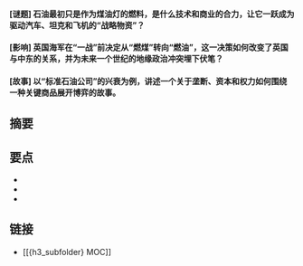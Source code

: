 #### [谜题] 石油最初只是作为煤油灯的燃料，是什么技术和商业的合力，让它一跃成为驱动汽车、坦克和飞机的“战略物资”？


#### [影响] 英国海军在“一战”前决定从“燃煤”转向“燃油”，这一决策如何改变了英国与中东的关系，并为未来一个世纪的地缘政治冲突埋下伏笔？


#### [故事] 以“标准石油公司”的兴衰为例，讲述一个关于垄断、资本和权力如何围绕一种关键商品展开博弈的故事。


## 摘要


## 要点

- 
- 
- 

## 链接

- [[{h3_subfolder} MOC]]
